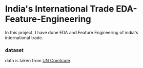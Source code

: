 # India's International Trade EDA-Feature-Engineering

In this project, I have done EDA and Feature Engineering of india's international trade. 

### dataset
data is taken from [UN Comtrade](https://comtrade.un.org/data/).
